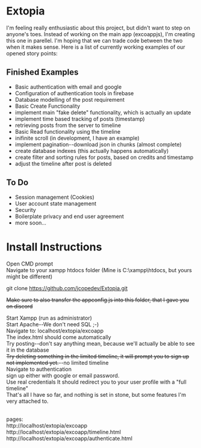 # Extopia

I'm feeling really enthusiastic about this project, but didn't want to step on anyone's toes. Instead of working on the main app (excoappjs), I'm creating this one in parellel. I'm hoping that we can trade code between the two when it makes sense. Here is a list of currently working examples of our opened story points:<br>

## Finished Examples ##

* Basic authentication with email and google
* Configuration of authentication tools in firebase
* Database modelling of the post requirement
* Basic Create Functionality
* implement main "fake delete" functionality, which is actually an update
* implement time based tracking of posts (timestamp)
* retrieving posts from the server to timeline
* Basic Read functionality using the timeline
* inifinite scroll (in development, I have an example)
* implement pagination--download json in chunks (almost complete)
* create database indexes (this actually happens automatically)
* create filter and sorting rules for posts, based on credits and timestamp
* adjust the timeline after post is deleted

## To Do

* Session management (Cookies)
* User account state management
* Security
* Boilerplate privacy and end user agreement
* more soon...

# Install Instructions

Open CMD prompt<br>
Navigate to your xampp htdocs folder (Mine is C:\xampp\htdocs, but yours might be different)<br>

git clone https://github.com/jcopedev/Extopia.git

~~Make sure to also transfer the appconfig.js into this folder, that I gave you on discord~~

Start Xampp (run as administrator) <br>
Start Apache--We don't need SQL ;-) <br>
Navigate to: localhost/extopia/excoapp<br>
The index.html should come automatically <br>
Try posting--don't say anything mean, because we'll actually be able to see it in the database <br>
~~Try deleting something in the limited timeline, it will prompt you to sign up not implemented yet.~~--no limited timeline<br>
Navigate to authentication<br>
sign up either with google or email password.<br> 
Use real credentials It should redirect you to your user profile with a "full timeline" <br>
That's all I have so far, and nothing is set in stone, but some features I'm very attached to.<br>

<br>
pages: <br>
http://localhost/extopia/excoapp <br>
http://localhost/extopia/excoapp/timeline.html <br>
http://localhost/extopia/excoapp/authenticate.html<br>
